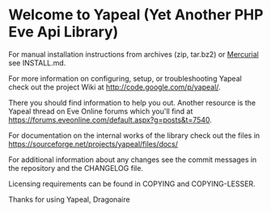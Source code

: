 # Welcome to Yapeal (Yet Another PHP Eve Api Library) #

For manual installation instructions from archives (zip, tar.bz2) or [Mercurial][1]
see INSTALL.md.

For more information on configuring, setup, or troubleshooting Yapeal check out
the project Wiki at <http://code.google.com/p/yapeal/>.

There you should find information to help you out. Another resource is the
Yapeal thread on Eve Online forums which you'll find at
<https://forums.eveonline.com/default.aspx?g=posts&t=7540>.

For documentation on the internal works of the library check out the files in
<https://sourceforge.net/projects/yapeal/files/docs/>

For additional information about any changes see the commit messages in the
 repository and the CHANGELOG file.

Licensing requirements can be found in COPYING and COPYING-LESSER.

Thanks for using Yapeal, Dragonaire

[1]: http://mercurial.selenic.com/ "Mercurial"
